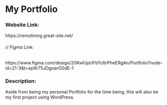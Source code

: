 # My Portfolio

<h3>Website Link:</h3> https://remolinmg.great-site.net/
<h6>// Figma Link:</h6> https://www.figma.com/design/20KwfJpUFbTc6rPheERgAn/Portfolio?node-id=21-3&t=ep9r75JDgoarO0dE-1



<h3>Description:</h3>
<p>Aside from being my personal Portfolio for the time being, this will also be my first project using WordPress.</p>
